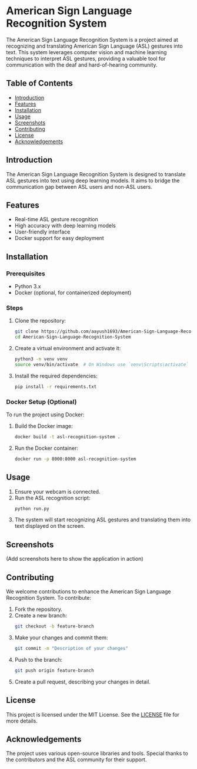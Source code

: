 # American Sign Language Recognition System

The American Sign Language Recognition System is a project aimed at recognizing and translating American Sign Language (ASL) gestures into text. This system leverages computer vision and machine learning techniques to interpret ASL gestures, providing a valuable tool for communication with the deaf and hard-of-hearing community.

## Table of Contents
- [Introduction](#introduction)
- [Features](#features)
- [Installation](#installation)
- [Usage](#usage)
- [Screenshots](#screenshots)
- [Contributing](#contributing)
- [License](#license)
- [Acknowledgements](#acknowledgements)

## Introduction
The American Sign Language Recognition System is designed to translate ASL gestures into text using deep learning models. It aims to bridge the communication gap between ASL users and non-ASL users.

## Features
- Real-time ASL gesture recognition
- High accuracy with deep learning models
- User-friendly interface
- Docker support for easy deployment

## Installation

### Prerequisites
- Python 3.x
- Docker (optional, for containerized deployment)

### Steps
1. Clone the repository:
   ```bash
   git clone https://github.com/aayush1693/American-Sign-Language-Recognition-System.git
   cd American-Sign-Language-Recognition-System
   ```
2. Create a virtual environment and activate it:
   ```bash
   python3 -m venv venv
   source venv/bin/activate  # On Windows use `venv\Scripts\activate`
   ```
3. Install the required dependencies:
   ```bash
   pip install -r requirements.txt
   ```

### Docker Setup (Optional)
To run the project using Docker:
1. Build the Docker image:
   ```bash
   docker build -t asl-recognition-system .
   ```
2. Run the Docker container:
   ```bash
   docker run -p 8000:8000 asl-recognition-system
   ```

## Usage
1. Ensure your webcam is connected.
2. Run the ASL recognition script:
   ```bash
   python run.py
   ```
3. The system will start recognizing ASL gestures and translating them into text displayed on the screen.

## Screenshots
(Add screenshots here to show the application in action)

## Contributing
We welcome contributions to enhance the American Sign Language Recognition System. To contribute:
1. Fork the repository.
2. Create a new branch:
   ```bash
   git checkout -b feature-branch
   ```
3. Make your changes and commit them:
   ```bash
   git commit -m "Description of your changes"
   ```
4. Push to the branch:
   ```bash
   git push origin feature-branch
   ```
5. Create a pull request, describing your changes in detail.

## License
This project is licensed under the MIT License. See the [LICENSE](./LICENSE) file for more details.

## Acknowledgements
The project uses various open-source libraries and tools. Special thanks to the contributors and the ASL community for their support.

